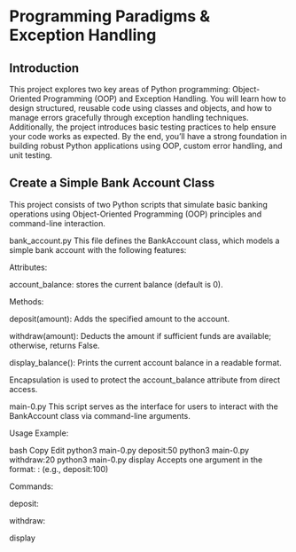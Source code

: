 # Programming Paradigms & Exception Handling

## Introduction

This project explores two key areas of Python programming: Object-Oriented Programming (OOP) and Exception Handling. You will learn how to design structured, reusable code using classes and objects, and how to manage errors gracefully through exception handling techniques. Additionally, the project introduces basic testing practices to help ensure your code works as expected. By the end, you’ll have a strong foundation in building robust Python applications using OOP, custom error handling, and unit testing.

## Create a Simple Bank Account Class

This project consists of two Python scripts that simulate basic banking operations using Object-Oriented Programming (OOP) principles and command-line interaction.

bank_account.py
This file defines the BankAccount class, which models a simple bank account with the following features:

Attributes:

account_balance: stores the current balance (default is 0).

Methods:

deposit(amount): Adds the specified amount to the account.

withdraw(amount): Deducts the amount if sufficient funds are available; otherwise, returns False.

display_balance(): Prints the current account balance in a readable format.

Encapsulation is used to protect the account_balance attribute from direct access.

main-0.py
This script serves as the interface for users to interact with the BankAccount class via command-line arguments.

Usage Example:

bash
Copy
Edit
python3 main-0.py deposit:50
python3 main-0.py withdraw:20
python3 main-0.py display
Accepts one argument in the format: <command>:<amount> (e.g., deposit:100)

Commands:

deposit:<amount>

withdraw:<amount>

display
